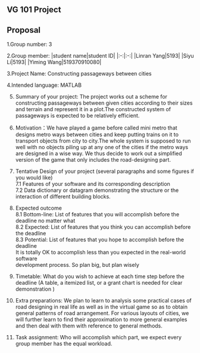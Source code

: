 ## VG 101 Project
## Proposal
1.Group number: 3


2.Group member: 
|student name|student ID|
|:-:|:-:|
|Linran Yang|5193|
|Siyu Li|5193|
|Yiming Wang|519370910080|


3.Project Name: Constructing passageways between cities


4.Intended language: MATLAB


5. Summary of your project: The project works out a scheme for constructing passageways between given cities according to their sizes and terrain and represent it in a plot.The   constructed system of passageways is expected to be relatively efficient.


6. Motivation：We have played a game before called mini metro that designs metro ways between cities and keep putting trains on it to transport objects from city to city.The whole system is supposed to run well with no objects piling up at any one of the cities if the metro ways are designed in a wise way. We thus decide to work out a simplified version of the game that only includes the road-designing part.  
7. Tentative Design of your project (several paragraphs and some figures if you would like)  
7.1 Features of your software and its corresponding description  
7.2 Data dictionary or datagram demonstrating the structure or the interaction of different building blocks.  
8. Expected outcome  
8.1 Bottom-line: List of features that you will accomplish before the deadline no matter what  
8.2 Expected: List of features that you think you can accomplish before the deadline  
8.3 Potential: List of features that you hope to accomplish before the deadline  
It is totally OK to accomplish less than you expected in the real-world software  
development process. So plan big, but plan wisely  
9. Timetable: What do you wish to achieve at each time step before the deadline (A table, a itemized list, or a grant chart is needed for clear demonstration )  
10. Extra preparations: We plan to learn to analysis some practical cases of road designing in real life as well as in the virtual game so as to obtain general patterns of road   arrangement. For various layouts of cities, we will further learn to find their approximation to more general examples and then deal with them with reference to general methods.  
11. Task assignment: Who will accomplish which part, we expect every group member has the equal workload.  
